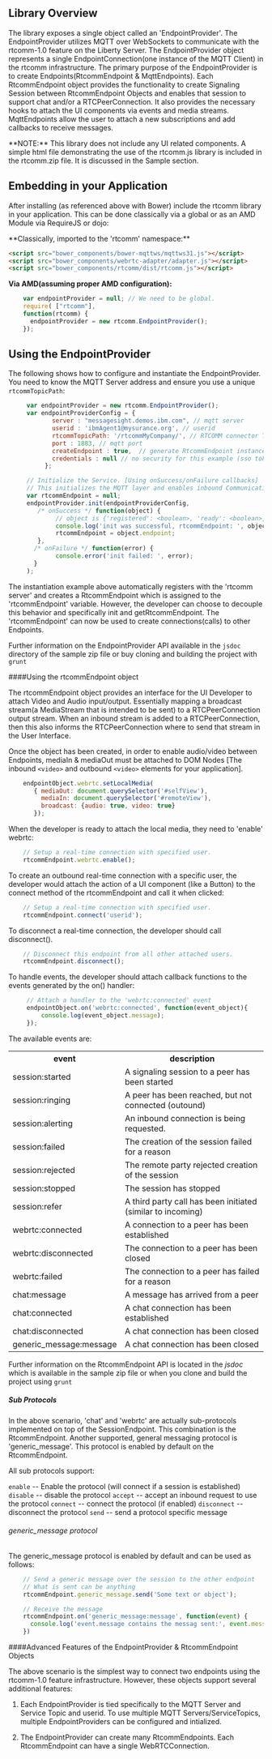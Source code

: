 ## Library Overview

The library exposes a single object called an 'EndpointProvider'.  The EndpointProvider utilizes MQTT over WebSockets to communicate with the rtcomm-1.0 feature on the Liberty Server.  The EndpointProvider object represents a single EndpointConnection(one instance of the MQTT Client) in the rtcomm infrastructure. The primary purpose of the EndpointProvider is to create Endpoints(RtcommEndpoint & MqttEndpoints).  Each RtcommEndpoint object provides the functionality to create Signaling Session between RtcommEndpoint Objects and enables that session to support chat and/or a RTCPeerConnection.  It also provides the necessary hooks to attach the UI components via events and media streams.  MqttEndpoints allow the user to attach a new subscriptions and add callbacks to receive messages.    

<p>
**NOTE:**  This library does not include any UI related components.  A simple html file demonstrating the use of the rtcomm.js library is included in the rtcomm.zip file.  It is discussed in the Sample section.

## Embedding in your Application

After installing (as referenced above with Bower) include the rtcomm library in your application.  This can be done classically via a global or as an AMD Module via RequireJS or dojo:
<p>
**Classically, imported to the 'rtcomm' namespace:**

```html
<script src="bower_components/bower-mqttws/mqttws31.js"></script>
<script src="bower_components/webrtc-adapter/adapter.js"></script>
<script src="bower_components/rtcomm/dist/rtcomm.js"></script>
```

**Via AMD(assuming proper AMD configuration):**

```javascript
    var endpointProvider = null; // We need to be global.
    require( ["rtcomm"],
    function(rtcomm) {
      endpointProvider = new rtcomm.EndpointProvider();
    });
```

## Using the EndpointProvider

The following shows how to configure and instantiate the EndpointProvider. You need to know the MQTT Server address and ensure you use a unique `rtcommTopicPath`:

```javascript
     var endpointProvider = new rtcomm.EndpointProvider(); 
     var endpointProviderConfig = {
            server : "messagesight.demos.ibm.com", // mqtt server 
            userid : 'ibmAgent1@mysurance.org', // userid
            rtcommTopicPath: '/rtcommMyCompany/', // RTCOMM connector Topic path
            port : 1883, // mqtt port
            createEndpoint : true,  // generate RtcommEndpoint instance, pass in onSuccess
            credentials : null // no security for this example (sso token, etc)
          };

     // Initialize the Service. [Using onSuccess/onFailure callbacks]
     // This initializes the MQTT layer and enables inbound Communication.
     var rtcommEndpoint = null;  
     endpointProvider.init(endpointProviderConfig, 
        /* onSuccess */ function(object) {
             // object is {'registered': <boolean>, 'ready': <boolean>, 'object': <endpoint if createEndpoint>}
             console.log('init was successful, rtcommEndpoint: ', object);
             rtcommEndpoint = object.endpoint;
        },
       /* onFailure */ function(error) {
             console.error('init failed: ', error);
       }
     );
```
The instantiation example above automatically registers with the 'rtcomm server' and creates a RtcommEndpoint which is assigned to the 'rtcommEndpoint' variable. However, the developer can choose to decouple this behavior and specifically init and getRtcommEndpoint.   The 'rtcommEndpoint' can now be used to create connections(calls) to other Endpoints.

Further information on the EndpointProvider API available in the `jsdoc` directory of the sample zip file or buy cloning and building the project with `grunt`

####Using the rtcommEndpoint object

The rtcommEndpoint object provides an interface for the UI Developer to attach Video and Audio input/output.  Essentially mapping a broadcast stream(a MediaStream that is intended to be sent) to a RTCPeerConnection output stream.   When an inbound stream is added to a RTCPeerConnection, then this also informs the RTCPeerConnection where to send that stream in the User Interface.  

Once the object has been created, in order to enable audio/video between Endpoints, mediaIn & mediaOut must be attached to DOM Nodes [The inbound `<video>` and outbound `<video>` elements for your application]. 
```javascript
    endpointObject.webrtc.setLocalMedia(
       { mediaOut: document.querySelector('#selfView'),
         mediaIn: document.querySelector('#remoteView'),
         broadcast: {audio: true, video: true}
       });
```
When the developer is ready to attach the local media, they need to 'enable' webrtc:

```javascript
    // Setup a real-time connection with specified user.
    rtcommEndpoint.webrtc.enable();
```
To create an outbound real-time connection with a specific user, the developer would attach the action of a UI component (like a Button) to the connect method of the rtcommEndpoint and call it when clicked:

```javascript
    // Setup a real-time connection with specified user.
    rtcommEndpoint.connect('userid');
```
To disconnect a real-time connection, the developer should call disconnect().

```javascript
    // Disconnect this endpoint from all other attached users.
    rtcommEndpoint.disconnect();
```
To handle events, the developer should attach callback functions to the events generated by the on() handler:
	 
```javascript
	 // Attach a handler to the 'webrtc:connected' event
	 endpointObject.on('webrtc:connected', function(event_object){
         console.log(event_object.message);
     });
```
The available events are:

<table>
<tr><th>event</th><th> description</th></tr>
<tr><td>session:started</td><td>A signaling session to a peer has been started </td></tr>
<tr><td>session:ringing </td><td>A peer has been reached, but not connected (outound)</td></tr>
<tr><td>session:alerting</td><td> An inbound connection is being requested. </td></tr>
<tr><td>session:failed</td><td> The creation of the session failed for a reason </td></tr>
<tr><td>session:rejected</td><td>The remote party rejected creation of the session</td></tr>
<tr><td>session:stopped</td><td>The session has stopped</td></tr>
<tr><td>session:refer </td><td>A third party call has been initiated (similar to incoming)</td></tr>
<tr><td>webrtc:connected </td><td>A connection to a peer has been established</td></tr>
<tr><td>webrtc:disconnected</td><td> The connection to a peer has been closed</td></tr>
<tr><td>webrtc:failed</td><td> The connection to a peer has failed for a reason</td></tr>
<tr><td>chat:message</td><td> A message has arrived from a peer </td></tr>
<tr><td>chat:connected </td><td>A chat connection has been established</td></tr>
<tr><td>chat:disconnected</td><td>A chat connection has been closed</td></tr>
<tr><td>generic_message:message</td><td>A chat connection has been closed</td></tr>
</table>

Further information on the RtcommEndpoint API is located in the *jsdoc* which is available in the sample zip file or when you clone and build the project using `grunt`


##### Sub Protocols
In the above scenario, 'chat' and 'webrtc' are actually sub-protocols implemented on top of the SessionEndpoint.  This combination is the RtcommEndpoint.  Another supported, general messaging protocol is 'generic_message'.  This protocol is enabled by default on the RtcommEndpoint.  

All sub protocols support:

`enable` -- Enable the protocol (will connect if a session is established)
`disable` -- disable the protocol 
`accept` -- accept an inbound request to use the protocol
`connect` -- connect the protocol (if enabled)
`disconnect` -- disconnect the protocol
`send` -- send a protocol specific message

###### generic_message protocol

The generic_message protocol is enabled by default and can be used as follows:

``` javascript
    // Send a generic message over the session to the other endpoint
    // What is sent can be anything
    rtcommEndpoint.generic_message.send('Some text or object');

    // Receive the message
    rtcommEndpoint.on('generic_message:message', function(event) {
      console.log('event.message contains the messag sent:', event.message);
    })
```






####Advanced Features of the EndpointProvider & RtcommEndpoint Objects

The above scenario is the simplest way to connect two endpoints using the rtcomm-1.0 feature infrastructure.  However, these objects support several additional features:

1.  Each EndpointProvider is tied specifically to the MQTT Server and Service Topic and userid.  To use multiple MQTT Servers/ServiceTopics, multiple EndpointProviders can be configured and intialized.

2.  The EndpointProvider can create many RtcommEndpoints.  Each RtcommEndpoint can have a single WebRTCConnection.
